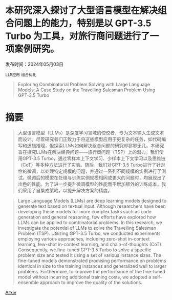 # 本研究深入探讨了大型语言模型在解决组合问题上的能力，特别是以 GPT-3.5 Turbo 为工具，对旅行商问题进行了一项案例研究。

发布时间：2024年05月03日

`LLM应用` `组合优化`

> Exploring Combinatorial Problem Solving with Large Language Models: A Case Study on the Travelling Salesman Problem Using GPT-3.5 Turbo

# 摘要

> 大型语言模型（LLMs）是深度学习领域的佼佼者，专为文本输入生成文本而设计。尽管研究者们正致力于将这些模型应用于更复杂的任务，如代码编写和逻辑推理，但探索LLMs如何解决组合问题的研究却寥寥无几。本研究旨在探究LLMs在解决经典问题——旅行商问题（TSP）上的潜力。我们使用GPT-3.5 Turbo，通过零样本上下文学习、少样本上下文学习以及思维链（CoT）等多种方法进行了实验。随后，我们对GPT-3.5 Turbo进行了针对性的微调，以处理特定规模的问题，并通过一系列不同规模的实例进行了测试。微调后的模型在处理与训练实例规模相同或更大的问题时，均展现出了出色的性能。为了进一步提升微调模型的性能而不增加额外的训练成本，我们采用了自集成策略，以提升解决方案的精度。

> Large Language Models (LLMs) are deep learning models designed to generate text based on textual input. Although researchers have been developing these models for more complex tasks such as code generation and general reasoning, few efforts have explored how LLMs can be applied to combinatorial problems. In this research, we investigate the potential of LLMs to solve the Travelling Salesman Problem (TSP). Utilizing GPT-3.5 Turbo, we conducted experiments employing various approaches, including zero-shot in-context learning, few-shot in-context learning, and chain-of-thoughts (CoT). Consequently, we fine-tuned GPT-3.5 Turbo to solve a specific problem size and tested it using a set of various instance sizes. The fine-tuned models demonstrated promising performance on problems identical in size to the training instances and generalized well to larger problems. Furthermore, to improve the performance of the fine-tuned model without incurring additional training costs, we adopted a self-ensemble approach to improve the quality of the solutions.

[Arxiv](https://arxiv.org/abs/2405.01997)